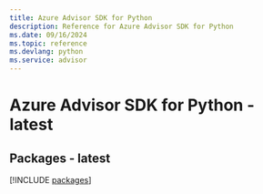 ```yaml
---
title: Azure Advisor SDK for Python
description: Reference for Azure Advisor SDK for Python
ms.date: 09/16/2024
ms.topic: reference
ms.devlang: python
ms.service: advisor
---
```

# Azure Advisor SDK for Python - latest
## Packages - latest
[!INCLUDE [packages](advisor-index.md)]